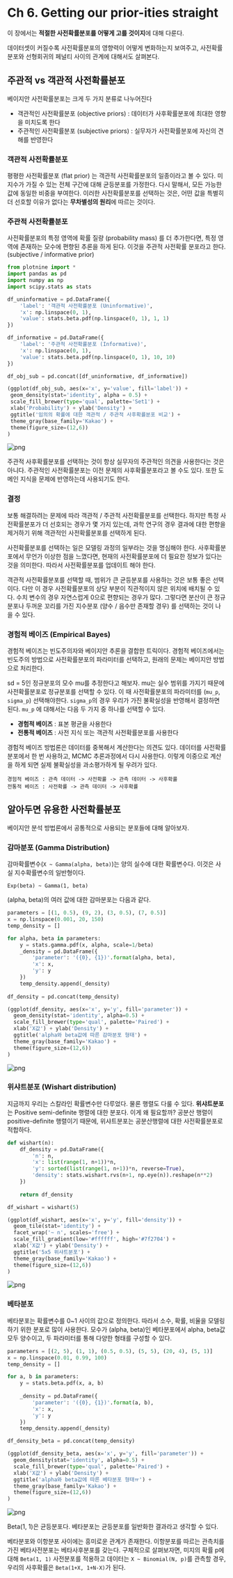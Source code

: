 
# Ch 6. Getting our prior-ities straight

이 장에서는 **적절한 사전확률분포를 어떻게 고를 것이지**에 대해 다룬다. 

데이터셋이 커질수록 사전확률분포의 영향력이 어떻게 변화하는지 보여주고, 사전확률분포와 선형회귀의 페널티 사이의 관계에 대해서도 살펴본다.

## 주관적 vs 객관적 사전확률분포

베이지안 사전확률분포는 크게 두 가지 분류로 나누어진다

- 객관적인 사전확률분포 (objective priors) : 데이터가 사후확률분포에 최대한 영향을 미치도록 한다
- 주관적인 사전확률분포 (subjective priors) : 실무자가 사전확률분포에 자신의 견해를 반영한다

### 객관적 사전확률분포

평평한 사전확률분포 (flat prior) 는 객관적 사전확률분포의 일종이라고 볼 수 있다. 미지수가 가질 수 있는 전체 구간에 대해 균등분포를 가정한다. 다시 말해서, 모든 가능한 값에 동일한 비중을 부여한다. 이러한 사전확률분포를 선택하는 것은, 어떤 값을 특별히 더 선호할 이유가 없다는 **무차별성의 원리**에 따르는 것이다.

### 주관적 사전확률분포

사전확률분포의 특정 영역에 확률 질량 (probability mass) 를 더 추가한다면, 특정 영역에 존재하는 모수에 편향된 추론을 하게 된다. 이것을 주관적 사전확률 분포라고 한다. (subjective / informative prior)


```python
from plotnine import *
import pandas as pd
import numpy as np
import scipy.stats as stats

df_uninformative = pd.DataFrame({
    'label': '객관적 사전확률분포 (Uninformative)',
    'x': np.linspace(0, 1),
    'value': stats.beta.pdf(np.linspace(0, 1), 1, 1)
})

df_informative = pd.DataFrame({
    'label': '주관적 사전확률분포 (Informative)',
    'x': np.linspace(0, 1),
    'value': stats.beta.pdf(np.linspace(0, 1), 10, 10)
})

df_obj_sub = pd.concat([df_uninformative, df_informative])
```


```python
(ggplot(df_obj_sub, aes(x='x', y='value', fill='label')) +
 geom_density(stat='identity', alpha = 0.5) +
 scale_fill_brewer(type='qual', palette='Set1') +
 xlab('Probability') + ylab('Density') + 
 ggtitle('임의의 확률에 대한 객관적 / 주관적 사후확률분포 비교') +
 theme_gray(base_family='Kakao') +
 theme(figure_size=(12,6))
)
```


![png](fig_ch6_1/output_10_0.png)


주관적 사후확률분포를 선택하는 것이 항상 실무자의 주관적인 의견을 사용한다는 것은 아니다. 주관적인 사전확률분포는 이전 문제의 사후확률분포라고 볼 수도 있다. 또한 도메인 지식을 문제에 반영하는데 사용되기도 한다.

### 결정

보통 해결하려는 문제에 따라 객관적 / 주관적 사전확률분포를 선택한다. 하지만 특정 사전확률분포가 더 선호되는 경우가 몇 가지 있는데, 과학 연구의 경우 결과에 대한 편향을 제거하기 위해 객관적인 사전확률분포를 선택하게 된다.

사전확률분포를 선택하는 일은 모델링 과정의 일부라는 것을 명심해야 한다. 사후확률분포에서 무언가 이상한 점을 느꼈다면, 현재의 사전확률분포에 더 필요한 정보가 있다는 것을 의미한다. 따라서 사전확률분포를 업데이트 해야 한다.

객관적 사전확률분포를 선택할 때, 범위가 큰 균등분포를 사용하는 것은 보통 좋은 선택이다. 다만 이 경우 사전확률분포의 상당 부분이 직관적이지 않은 위치에 배치될 수 있다. 수치 변수의 경우 자연스럽게 0으로 편향되는 경우가 많다. 그렇다면 분산이 큰 정규분포나 두꺼운 꼬리를 가진 지수분포 (양수 / 음수만 존재할 경우) 를 선택하는 것이 나을 수 있다.

### 경험적 베이즈 (Empirical Bayes)

경험적 베이즈는 빈도주의자와 베이지안 추론을 결합한 트릭이다. 경험적 베이즈에서는 빈도주의 방법으로 사전확률분포의 파라미터를 선택하고, 원래의 문제는 베이지안 방법으로 처리한다.

sd = 5인 정규분포의 모수 mu를 추정한다고 해보자. mu는 실수 범위를 가지기 때문에 사전확률분포로 정규분포를 선택할 수 있다. 이 때 사전확률분포의 파라미터를 (`mu_p`, `sigma_p`) 선택해야한다. `sigma_p`의 경우 우리가 가진 불확실성을 반영해서 결정하면 된다. `mu_p` 에 대해서는 다음 두 가지 중 하나를 선택할 수 있다.

- **경험적 베이즈** : 표본 평균을 사용한다
- **전통적 베이즈** : 사전 지식 또는 객관적 사전확률분포를 사용한다

경험적 베이즈 방법론은 데이터를 중복해서 계산한다는 의견도 있다. 데이터를 사전확률분포에서 한 번 사용하고, MCMC 추론과정에서 다시 사용한다. 이렇게 이중으로 계산을 하게 되면 실제 불확실성을 과소평가하게 될 우려가 있다. 

```
경험적 베이즈 : 관측 데이터 -> 사전확률 -> 관측 데이터 -> 사후확률
전통적 베이즈 : 사전확률 -> 관측 데이터 -> 사후확률
```

## 알아두면 유용한 사전확률분포

베이지안 분석 방법론에서 공통적으로 사용되는 분포들에 대해 알아보자.

### 감마분포 (Gamma Distribution)

감마확률변수(`X ~ Gamma(alpha, beta)`)는 양의 실수에 대한 확률변수다. 이것은 사실 지수확률변수의 일반형이다.

```
Exp(beta) ~ Gamma(1, beta)
```

(alpha, beta)의 여러 값에 대한 감마분포는 다음과 같다.


```python
parameters = [(1, 0.5), (9, 2), (3, 0.5), (7, 0.5)]
x = np.linspace(0.001, 20, 150)
temp_density = []

for alpha, beta in parameters:
    y = stats.gamma.pdf(x, alpha, scale=1/beta)
    _density = pd.DataFrame({
        'parameter': '({0}, {1})'.format(alpha, beta), 
        'x': x, 
        'y': y
    })
    temp_density.append(_density)
    
df_density = pd.concat(temp_density)
```


```python
(ggplot(df_density, aes(x='x', y='y', fill='parameter')) +
  geom_density(stat='identity', alpha=0.5) +
  scale_fill_brewer(type='qual', palette='Paired') +
  xlab('X값') + ylab('Density') + 
  ggtitle('alpha와 beta값에 따른 감마분포 형태') +
  theme_gray(base_family='Kakao') +
  theme(figure_size=(12,6))
)
```


![png](fig_ch6_1/output_21_0.png)


### 위샤트분포 (Wishart distribution)

지금까지 우리는 스칼라인 확률변수만 다루었다. 물론 행렬도 다룰 수 있다. **위샤트분포**는 Positive semi-definite 행렬에 대한 분포다. 이게 왜 필요할까? 공분산 행렬이 positive-definite 행렬이기 때문에, 위샤트분포는 공분산행렬에 대한 사전확률분포로 적합하다. 


```python
def wishart(n):
    df_density = pd.DataFrame({
        'n': n,
        'x': list(range(1, n+1))*n,
        'y': sorted(list(range(1, n+1))*n, reverse=True),
        'density': stats.wishart.rvs(n+1, np.eye(n)).reshape(n**2)
    })
    
    return df_density
```


```python
df_wishart = wishart(5)
```


```python
(ggplot(df_wishart, aes(x='x', y='y', fill='density')) +
  geom_tile(stat='identity') +
  facet_wrap('~ n', scales='free') + 
  scale_fill_gradient(low='#ffffff', high='#7f2704') +
  xlab('X값') + ylab('Density') + 
  ggtitle('5x5 위샤트분포') +
  theme_gray(base_family='Kakao') +
  theme(figure_size=(12,6))
)
```


![png](fig_ch6_1/output_26_0.png)


### 베타분포

베타분포는 확률변수를 0~1 사이의 값으로 정의한다. 따라서 소수, 확률, 비율을 모델링하기 위한 분포로 많이 사용한다. 모수가 (alpha, beta)인 베타분포에서 alpha, beta값 모두 양수이고, 두 파라미터를 통해 다양한 형태를 구성할 수 있다.


```python
parameters = [(2, 5), (1, 1), (0.5, 0.5), (5, 5), (20, 4), (5, 1)]
x = np.linspace(0.01, 0.99, 100)
temp_density = []

for a, b in parameters:
    y = stats.beta.pdf(x, a, b)
    
    _density = pd.DataFrame({
        'parameter': '({0}, {1})'.format(a, b), 
        'x': x, 
        'y': y
    })
    temp_density.append(_density)

df_density_beta = pd.concat(temp_density)
```


```python
(ggplot(df_density_beta, aes(x='x', y='y', fill='parameter')) +
  geom_density(stat='identity', alpha=0.5) +
  scale_fill_brewer(type='qual', palette='Paired') +
  xlab('X값') + ylab('Density') + 
  ggtitle('alpha와 beta값에 따른 베타분포 형태ㅠ') +
  theme_gray(base_family='Kakao') +
  theme(figure_size=(12,6))
)
```


![png](fig_ch6_1/output_30_0.png)


Beta(1, 1)은 균등분포다. 베타분포는 균등분포를 일반화한 결과라고 생각할 수 있다.

베타분포와 이항분포 사이에는 흥미로운 관계가 존재한다. 이항분포를 따르는 관측치를 가진 베타사전분포는 베타사후분포를 갖는다. 구체적으로 살펴보자면, 미지의 확률 p에 대해 `Beta(1, 1)` 사전분포를 적용하고 데이터는 `X ~ Binomial(N, p)`를 관측할 경우, 우리의 사후확률은 `Beta(1+X, 1+N-X)`가 된다. 
